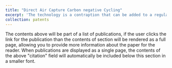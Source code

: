 ```yaml
---
title: "Direct Air Capture Carbon negative Cycling"
excerpt: 'The technology is a contraption that can be added to a regular bicycle to capture CO2 directly from air.'
collection: patents
---
```

The contents above will be part of a list of publications, if the user clicks the link for the publication than the contents of section will be rendered as a full page, allowing you to provide more information about the paper for the reader. When publications are displayed as a single page, the contents of the above "citation" field will automatically be included below this section in a smaller font.
